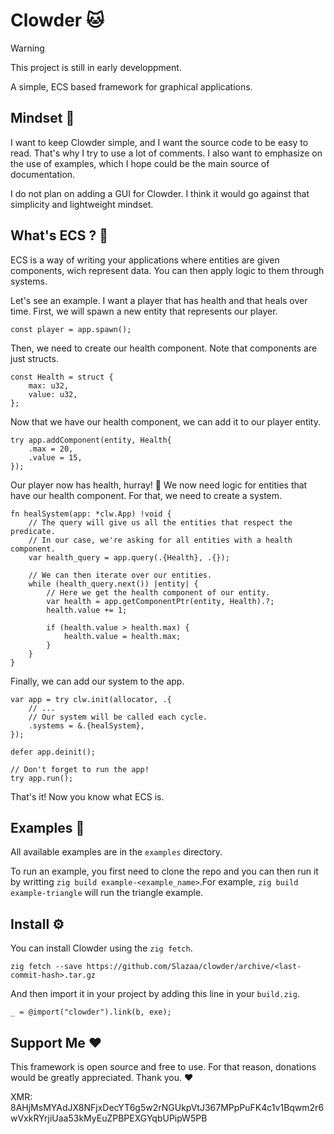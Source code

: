 # Clowder 🐱
> [!WARNING]
> This project is still in early developpment.

A simple, ECS based framework for graphical applications.

## Mindset 🧠
I want to keep Clowder simple, and I want the source code to be easy to read.
That's why I try to use a lot of comments. I also want to emphasize on the
use of examples, which I hope could be the main source of documentation.

I do not plan on adding a GUI for Clowder. I think it would go against that
simplicity and lightweight mindset.

## What's ECS ? 🤔
ECS is a way of writing your applications where entities are given components,
wich represent data. You can then apply logic to them through systems.

Let's see an example. I want a player that has health and that heals over time.
First, we will spawn a new entity that represents our player.

```zig
const player = app.spawn();
```

Then, we need to create our health component. Note that components are just
structs.

```zig
const Health = struct {
    max: u32,
    value: u32,
};
```

Now that we have our health component, we can add it to our player entity.

```zig
try app.addComponent(entity, Health{
    .max = 20,
    .value = 15,
});
```

Our player now has health, hurray! 🎉 We now need logic for entities that have
our health component. For that, we need to create a system.

```zig
fn healSystem(app: *clw.App) !void {
    // The query will give us all the entities that respect the predicate.
    // In our case, we're asking for all entities with a health component.
    var health_query = app.query(.{Health}, .{});

    // We can then iterate over our entities.
    while (health_query.next()) |entity| {
        // Here we get the health component of our entity.
        var health = app.getComponentPtr(entity, Health).?;
        health.value += 1;

        if (health.value > health.max) {
            health.value = health.max;
        }
    }
}
```

Finally, we can add our system to the app.

```zig
var app = try clw.init(allocator, .{
    // ...
    // Our system will be called each cycle.
    .systems = &.{healSystem},
});

defer app.deinit();

// Don't forget to run the app!
try app.run();
```

That's it! Now you know what ECS is.

## Examples 📝
All available examples are in the `examples` directory.

To run an example, you first need to clone the repo and you can then run it
by writting `zig build example-<example_name>`.For example,
`zig build example-triangle` will run the triangle example.

## Install ⚙️
You can install Clowder using the `zig fetch`.
```
zig fetch --save https://github.com/Slazaa/clowder/archive/<last-commit-hash>.tar.gz
```

And then import it in your project by adding this line in your `build.zig`.
```zig
_ = @import("clowder").link(b, exe);
```

## Support Me ❤️
This framework is open source and free to use. For that reason, donations would
be greatly appreciated. Thank you. ❤

XMR: 8AHjMsMYAdJX8NFjxDecYT6g5w2rNGUkpVtJ367MPpPuFK4c1v1Bqwm2r6wVxkRYrjiUaa53kMyEuZPBPEXGYqbUPipW5PB